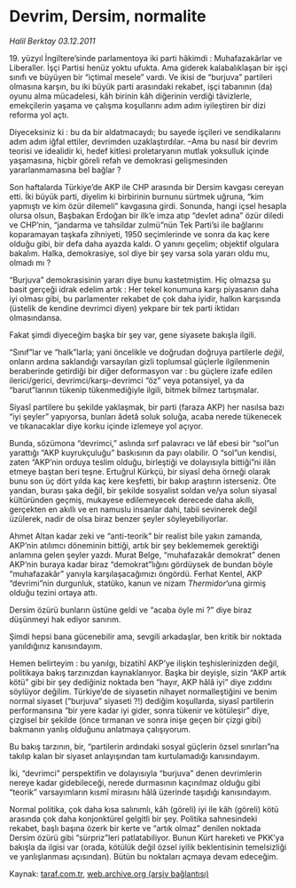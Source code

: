 # Devrim, Dersim, normalite

*Halil Berktay 03.12.2011*

<div class="yazi"><p>19. yüzyıl İngiltere’sinde parlamentoya iki parti hâkimdi : Muhafazakârlar ve Liberaller. İşçi Partisi henüz yoktu ufukta. Ama giderek kalabalıklaşan bir işçi sınıfı ve büyüyen bir “içtimaî mesele” vardı. Ve ikisi de “burjuva” partileri olmasına karşın, bu iki büyük parti arasındaki rekabet, işçi tabanının (da) oyunu alma mücadelesi, kâh birinin kâh diğerinin verdiği tâvizlerle, emekçilerin yaşama ve çalışma koşullarını adım adım iyileştiren bir dizi reforma yol açtı.</p>
<p>Diyeceksiniz ki : bu da bir aldatmacaydı; bu sayede işçileri ve sendikalarını adım adım iğfal ettiler, devrimden uzaklaştırdılar. –Ama bu nasıl bir devrim teorisi ve idealidir ki, hedef kitlesi proletaryanın mutlak yoksulluk içinde yaşamasına, hiçbir göreli refah ve demokrasi gelişmesinden yararlanmamasına bel bağlar ? </p>
<p>Son haftalarda Türkiye’de AKP ile CHP arasında bir Dersim kavgası cereyan etti. İki büyük parti, diyelim ki birbirinin burnunu sürtmek uğruna, “kim yapmıştı ve kim özür dilemeli” kavgasına girdi. Sonunda, hangi içsel hesapla olursa olsun, Başbakan Erdoğan bir ilk’e imza atıp “devlet adına” özür diledi ve CHP’nin, “jandarma ve tahsildar zulmü”nün Tek Parti’si ile bağlarını koparamayan taşkafa zihniyeti, 1950 seçimlerinde ve sonra da kaç kere olduğu gibi, bir defa daha ayazda kaldı. O yanını geçelim; objektif olgulara bakalım. Halka, demokrasiye, sol diye bir şey varsa sola yararı oldu mu, olmadı mı ? </p>
<p>“Burjuva” demokrasisinin yararı diye bunu kastetmiştim. Hiç olmazsa şu basit gerçeği idrak edelim artık : Her tekel konumuna karşı piyasanın daha iyi olması gibi, bu parlamenter rekabet de çok daha iyidir, halkın karşısında (üstelik de kendine devrimci diyen) yekpare bir tek parti iktidarı olmasındansa.</p>
<p>Fakat şimdi diyeceğim başka bir şey var, gene siyasete bakışla ilgili. </p>
<p>“Sınıf”lar ve “halk”larla; yani öncelikle ve doğrudan doğruya partilerle <i>değil</i>, onların ardına saklandığı varsayılan gizli toplumsal güçlerle ilgilenmenin beraberinde getirdiği bir diğer deformasyon var : bu güçlere izafe edilen ilerici/gerici, devrimci/karşı-devrimci “öz” veya potansiyel, ya da “barut”larının tükenip tükenmediğiyle ilgili, bitmek bilmez tartışmalar.</p>
<p>Siyasî partilere bu şekilde yaklaşmak, bir parti (faraza AKP) her nasılsa bazı “iyi şeyler” yapıyorsa, bunları âdetâ soluk soluğa, acaba nerede tükenecek ve tıkanacaklar diye korku içinde izlemeye yol açıyor.</p>
<p>Bunda, sözümona “devrimci,” aslında sırf palavracı ve lâf ebesi bir “sol”un yarattığı “AKP kuyrukçuluğu” baskısının da payı olabilir. O “sol”un kendisi, zaten “AKP’nin orduya teslim olduğu, birleştiği ve dolayısıyla bittiği”ni ilân etmeye baştan beri teşne. Ertuğrul Kürkçü, bir siyasî deha örneği olarak bunu son üç dört yılda kaç kere keşfetti, bir bakıp araştırın isterseniz. Öte yandan, burası şaka değil, bir şekilde sosyalist soldan ve/ya solun siyasal kültüründen geçmiş, mukayese edilemeyecek derecede daha akıllı, gerçekten en akıllı ve en namuslu insanlar dahi, tabii sevinerek değil üzülerek, nadir de olsa biraz benzer şeyler söyleyebiliyorlar. </p>
<p>Ahmet Altan kadar zeki ve “anti-teorik” bir realist bile yakın zamanda, AKP’nin atılımcı döneminin bittiği, artık bir şey beklememek gerektiği anlamına gelen şeyler yazdı. Murat Belge, “muhafazakâr demokrat” denen AKP’nin buraya kadar biraz “demokrat”lığını gördüysek de bundan böyle “muhafazakâr” yanıyla karşılaşacağımızı öngördü. Ferhat Kentel, AKP “devrimi”nin durgunluk, statüko, kanun ve nizam <i>Thermidor</i>’una girmiş olduğu tezini ortaya attı.</p>
<p>Dersim özürü bunların üstüne geldi ve “acaba öyle mi ?” diye biraz düşünmeyi hak ediyor sanırım.</p>
<p>Şimdi hepsi bana gücenebilir ama, sevgili arkadaşlar, ben kritik bir noktada yanıldığınız kanısındayım. </p>
<p>Hemen belirteyim : bu yanılgı, bizatihî AKP’ye ilişkin teşhislerinizden değil, politikaya bakış tarzınızdan kaynaklanıyor. Başka bir deyişle, sizin “AKP artık kötü” gibi bir şey dediğiniz noktada ben “hayır, AKP hâlâ iyi” diye zıddını söylüyor değilim. Türkiye’de de siyasetin nihayet normalleştiğini ve benim normal siyaset (“burjuva” siyaseti ?!) dediğim koşullarda, siyasî partilerin performansına “bir yere kadar iyi gider, sonra tükenir ve kötüleşir” diye, çizgisel bir şekilde (önce tırmanan ve sonra inişe geçen bir çizgi gibi) bakmanın yanlış olduğunu anlatmaya çalışıyorum. </p>
<p>Bu bakış tarzının, bir, “partilerin ardındaki sosyal güçlerin özsel sınırları”na takılıp kalan bir siyaset anlayışından tam kurtulamadığı kanısındayım.</p>
<p>İki, “devrimci” perspektifin ve dolayısıyla “burjuva” denen devrimlerin nereye kadar gidebileceği, nerede durmasının kaçınılmaz olduğu gibi “teorik” varsayımların kısmî mirasını hâlâ üzerinde taşıdığı kanısındayım.</p>
<p>Normal politika, çok daha kısa salınımlı, kâh (göreli) iyi ile kâh (göreli) kötü arasında çok daha konjonktürel gelgitli bir şey. Politika sahnesindeki rekabet, başlı başına özerk bir kerte ve “artık olmaz” denilen noktada Dersim özürü gibi “sürpriz”leri patlatabiliyor. Bunun Kürt hareketi ve PKK’ya bakışla da ilgisi var (orada, kötülük değil özsel iyilik beklentisinin temelsizliği ve yanlışlanması açısından). Bütün bu noktaları açmaya devam edeceğim.</p>
</div>

Kaynak: [taraf.com.tr](http://www.taraf.com.tr/halil-berktay/makale-devrim-dersim-normalite.htm), [web.archive.org (arşiv bağlantısı)](http://web.archive.org/web/20130822104254/http://www.taraf.com.tr/halil-berktay/makale-devrim-dersim-normalite.htm)
